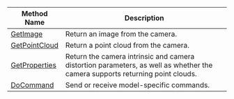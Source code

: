 Method Name | Description
----------- | -----------
[GetImage](/components/camera/#getimage) | Return an image from the camera.
[GetPointCloud](/components/camera/#getpointcloud) | Return a point cloud from the camera.
[GetProperties](/components/camera/#getproperties) | Return the camera intrinsic and camera distortion parameters, as well as whether the camera supports returning point clouds.
[DoCommand](/components/camera/#docommand) | Send or receive model-specific commands.
